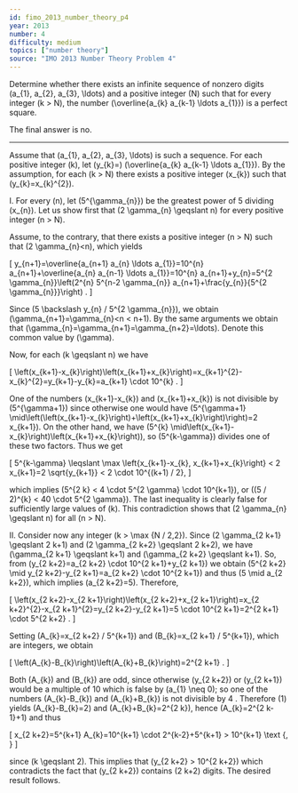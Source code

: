 ```yaml
---
id: fimo_2013_number_theory_p4
year: 2013
number: 4
difficulty: medium
topics: ["number theory"]
source: "IMO 2013 Number Theory Problem 4"
---
```


Determine whether there exists an infinite sequence of nonzero digits \(a_{1}, a_{2}, a_{3}, \ldots\) and a positive integer \(N\) such that for every integer \(k > N\), the number \(\overline{a_{k} a_{k-1} \ldots a_{1}}\) is a perfect square.

The final answer is no.

---
Assume that \(a_{1}, a_{2}, a_{3}, \ldots\) is such a sequence. For each positive integer \(k\), let \(y_{k}=\) \(\overline{a_{k} a_{k-1} \ldots a_{1}}\). By the assumption, for each \(k > N\) there exists a positive integer \(x_{k}\) such that \(y_{k}=x_{k}^{2}\).

I. For every \(n\), let \(5^{\gamma_{n}}\) be the greatest power of 5 dividing \(x_{n}\). Let us show first that \(2 \gamma_{n} \geqslant n\) for every positive integer \(n > N\).

Assume, to the contrary, that there exists a positive integer \(n > N\) such that \(2 \gamma_{n}<n\), which yields

\[
y_{n+1}=\overline{a_{n+1} a_{n} \ldots a_{1}}=10^{n} a_{n+1}+\overline{a_{n} a_{n-1} \ldots a_{1}}=10^{n} a_{n+1}+y_{n}=5^{2 \gamma_{n}}\left(2^{n} 5^{n-2 \gamma_{n}} a_{n+1}+\frac{y_{n}}{5^{2 \gamma_{n}}}\right) .
\]

Since \(5 \backslash y_{n} / 5^{2 \gamma_{n}}\), we obtain \(\gamma_{n+1}=\gamma_{n}<n < n+1\). By the same arguments we obtain that \(\gamma_{n}=\gamma_{n+1}=\gamma_{n+2}=\ldots\). Denote this common value by \(\gamma\).

Now, for each \(k \geqslant n\) we have

\[
\left(x_{k+1}-x_{k}\right)\left(x_{k+1}+x_{k}\right)=x_{k+1}^{2}-x_{k}^{2}=y_{k+1}-y_{k}=a_{k+1} \cdot 10^{k} .
\]

One of the numbers \(x_{k+1}-x_{k}\) and \(x_{k+1}+x_{k}\) is not divisible by \(5^{\gamma+1}\) since otherwise one would have \(5^{\gamma+1} \mid\left(\left(x_{k+1}-x_{k}\right)+\left(x_{k+1}+x_{k}\right)\right)=2 x_{k+1}\). On the other hand, we have \(5^{k} \mid\left(x_{k+1}-x_{k}\right)\left(x_{k+1}+x_{k}\right)\), so \(5^{k-\gamma}\) divides one of these two factors. Thus we get

\[
5^{k-\gamma} \leqslant \max \left\{x_{k+1}-x_{k}, x_{k+1}+x_{k}\right\} < 2 x_{k+1}=2 \sqrt{y_{k+1}} < 2 \cdot 10^{(k+1) / 2},
\]

which implies \(5^{2 k} < 4 \cdot 5^{2 \gamma} \cdot 10^{k+1}\), or \((5 / 2)^{k} < 40 \cdot 5^{2 \gamma}\). The last inequality is clearly false for sufficiently large values of \(k\). This contradiction shows that \(2 \gamma_{n} \geqslant n\) for all \(n > N\).

II. Consider now any integer \(k > \max \{N / 2,2\}\). Since \(2 \gamma_{2 k+1} \geqslant 2 k+1\) and \(2 \gamma_{2 k+2} \geqslant 2 k+2\), we have \(\gamma_{2 k+1} \geqslant k+1\) and \(\gamma_{2 k+2} \geqslant k+1\). So, from \(y_{2 k+2}=a_{2 k+2} \cdot 10^{2 k+1}+y_{2 k+1}\) we obtain \(5^{2 k+2} \mid y_{2 k+2}-y_{2 k+1}=a_{2 k+2} \cdot 10^{2 k+1}\) and thus \(5 \mid a_{2 k+2}\), which implies \(a_{2 k+2}=5\). Therefore,

\[
\left(x_{2 k+2}-x_{2 k+1}\right)\left(x_{2 k+2}+x_{2 k+1}\right)=x_{2 k+2}^{2}-x_{2 k+1}^{2}=y_{2 k+2}-y_{2 k+1}=5 \cdot 10^{2 k+1}=2^{2 k+1} \cdot 5^{2 k+2} .
\]

Setting \(A_{k}=x_{2 k+2} / 5^{k+1}\) and \(B_{k}=x_{2 k+1} / 5^{k+1}\), which are integers, we obtain

\[
\left(A_{k}-B_{k}\right)\left(A_{k}+B_{k}\right)=2^{2 k+1} .
\]

Both \(A_{k}\) and \(B_{k}\) are odd, since otherwise \(y_{2 k+2}\) or \(y_{2 k+1}\) would be a multiple of 10 which is false by \(a_{1} \neq 0\); so one of the numbers \(A_{k}-B_{k}\) and \(A_{k}+B_{k}\) is not divisible by 4 . Therefore (1) yields \(A_{k}-B_{k}=2\) and \(A_{k}+B_{k}=2^{2 k}\), hence \(A_{k}=2^{2 k-1}+1\) and thus

\[
x_{2 k+2}=5^{k+1} A_{k}=10^{k+1} \cdot 2^{k-2}+5^{k+1} > 10^{k+1} \text {, }
\]

since \(k \geqslant 2\). This implies that \(y_{2 k+2} > 10^{2 k+2}\) which contradicts the fact that \(y_{2 k+2}\) contains \(2 k+2\) digits. The desired result follows.
